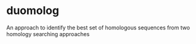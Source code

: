 # duomolog
An approach to identify the best set of homologous sequences from two homology searching approaches
